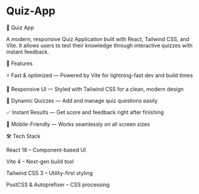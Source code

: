 # Quiz-App
🎯 Quiz App

A modern, responsive Quiz Application built with React, Tailwind CSS, and Vite.
It allows users to test their knowledge through interactive quizzes with instant feedback.

🚀 Features

⚡ Fast & optimized — Powered by Vite for lightning-fast dev and build times

🎨 Responsive UI — Styled with Tailwind CSS for a clean, modern design

📝 Dynamic Quizzes — Add and manage quiz questions easily

✅ Instant Results — Get score and feedback right after finishing

📱 Mobile-Friendly — Works seamlessly on all screen sizes

🛠️ Tech Stack

React 18 – Component-based UI

Vite 4 – Next-gen build tool

Tailwind CSS 3 – Utility-first styling

PostCSS & Autoprefixer – CSS processing
